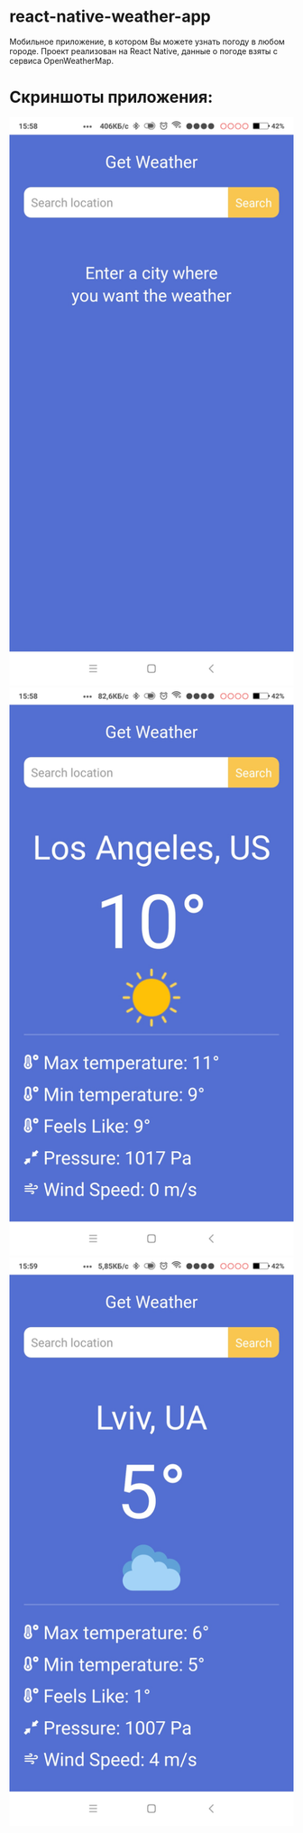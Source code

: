 # react-native-weather-app
Мобильное приложение, в котором Вы можете узнать погоду в любом городе. Проект реализован на React Native, данные о погоде взяты с сервиса OpenWeatherMap. 

# Скриншоты приложения:
![image 1](https://github.com/kirillshapovalovv/react-native-weather-app/blob/main/src/assets/img/screen1.jpg)
![image 2](https://github.com/kirillshapovalovv/react-native-weather-app/blob/main/src/assets/img/screen2.jpg)
![image 3](https://github.com/kirillshapovalovv/react-native-weather-app/blob/main/src/assets/img/screen3.jpg)
